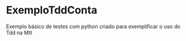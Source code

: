 ExemploTddConta
===============

Exemplo básico de testes com python criado para exemplificar o uso do Tdd na Mtt
